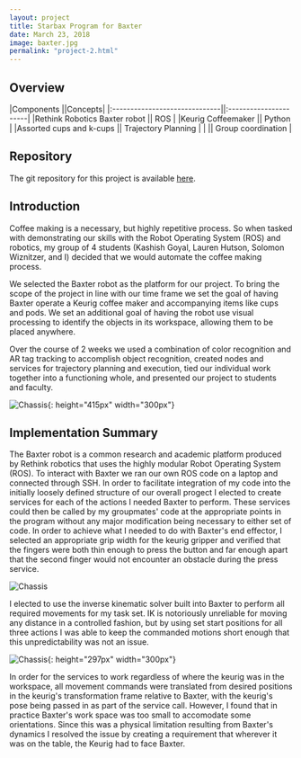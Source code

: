 ```yaml
---
layout: project
title: Starbax Program for Baxter
date: March 23, 2018
image: baxter.jpg
permalink: "project-2.html"
---
```


## Overview

|Components                     ||Concepts|
|:------------------------------||:----------------------|
|Rethink Robotics Baxter robot  || ROS                   |
|Keurig Coffeemaker             || Python                |
|Assorted cups and k-cups       || Trajectory Planning   |
|                               || Group coordination    |



<!--
Todo:
    Get this project working on my station and collect images
    Get video of my section of the project working. I know can use and rely on it.  
-->
## Repository
The git repository for this project is available [here](https://github.com/Laurenhut/ME495-final-project).


## Introduction
Coffee making is a necessary, but highly repetitive process. So when tasked with demonstrating our skills with the Robot Operating System (ROS) and robotics, my group of 4 students (Kashish Goyal, Lauren Hutson, Solomon Wiznitzer, and I) decided that we would automate the coffee making process.  

We selected the Baxter robot as the platform for our project. To bring the scope of the project in line with our time frame we set the goal of having Baxter operate a Keurig coffee maker and accompanying items like cups and pods. We set an additional goal of having the robot use visual processing to identify the objects in its workspace, allowing them to be placed anywhere.  

Over the course of 2 weeks we used a combination of color recognition and AR tag tracking to accomplish object recognition, created nodes and services for trajectory planning and execution, tied our individual work together into a functioning whole, and presented our project to students and faculty.

![Chassis](../public/images/baxter_open.gif){: height="415px" width="300px"}


## Implementation Summary
The Baxter robot is a common research and academic platform produced by Rethink robotics that uses the highly modular Robot Operating System (ROS). To interact with Baxter we ran our own ROS code on a laptop and connected through SSH.
In order to facilitate integration of my code into the initially loosely defined structure of our overall progect I elected to create services for each of the actions I needed Baxter to perform. These services could then be called by my groupmates' code at the appropriate points in the program without any major modification being necessary to either set of code.
In order to achieve what I needed to do with Baxter's end effector, I selected an appropriate grip width for the keurig gripper and verified that the fingers were both thin enough to press the button and far enough apart that the second finger would not encounter an obstacle during the press service.

![Chassis](../public/images/baxter_press.gif)

I elected to use the inverse kinematic solver built into Baxter to perform all required movements for my task set. IK is notoriously unreliable for moving any distance in a controlled fashion, but by using set start positions for all three actions I was able to keep the commanded motions short enough that this unpredictability was not an issue.

![Chassis](../public/images/baxter_close.gif){: height="297px" width="300px"}

In order for the services to work regardless of where the keurig was in the workspace, all movement commands were translated from desired positions in the keurig's transformation frame relative to Baxter, with the keurig's pose being passed in as part of the service call. However, I found that in practice Baxter's work space was too small to accomodate some orientations. Since this was a physical limitation resulting from Baxter's dynamics I resolved the issue by creating a requirement that wherever it was on the table, the Keurig had to face Baxter.
